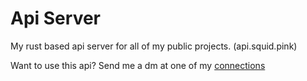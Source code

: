 # Api Server

My rust based api server for all of my public projects. (api.squid.pink)

Want to use this api? Send me a dm at one of my [connections](https://squid.pink)